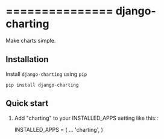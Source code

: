 ===============
django-charting
===============

Make charts simple.


Installation
------------

Install `django-charting` using `pip`

    pip install django-charting


Quick start
-----------

1. Add "charting" to your INSTALLED_APPS setting like this::

    INSTALLED_APPS = (
        ...
        'charting',
    )
